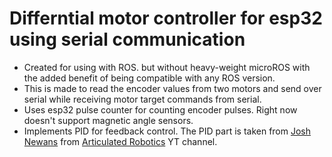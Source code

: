 # Differntial motor controller for esp32 using serial communication
- Created for using with ROS. but without heavy-weight microROS with the added benefit of being compatible with any ROS version.
- This is made to read the encoder values from two motors and send over serial while receiving motor target commands from serial.
- Uses esp32 pulse counter for counting encoder pulses. Right now doesn't support magnetic angle sensors.
- Implements PID for feedback control.
The PID part is taken from [Josh Newans](https://github.com/joshnewans/ros_arduino_bridge.git) from [Articulated Robotics](https://www.youtube.com/@ArticulatedRobotics) YT channel.
